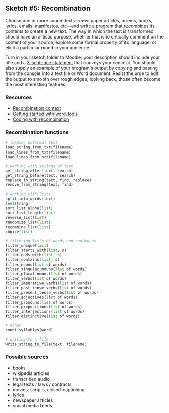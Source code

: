 ## Sketch #5: Recombination

Choose one or more source texts—newspaper articles, poems, books, lyrics, emails, manifestos, etc—and write a program that recombines its contents to create a new text. The way in which the text is transformed should have an artistic purpose, whether that is to critically comment on the content of your source, explore some formal property of its language, or elicit a particular mood in your audience.

Turn in your sketch folder to Moodle; your description should include your title and a [3-sentence statement](../../resources/statement_guidelines.md) that conveys your concept. You should also supply an example of your program's output by copying and pasting from the console into a text file or Word document. Resist the urge to edit the output to smooth over rough edges; looking back, those often become the most interesting features.

### Resources
- [Recombination context](context.md)
- [Getting started with word_tools](getting_started.md)
- [Coding with recombination](code.md)


### Recombination functions
```py
# loading external text
load_string_from_txt(filename)
load_lines_from_txt(filename)
load_lines_from_srt(filename)

# working with strings of text
get_string_after(text, search)
get_string_before(text, search)
replace_in_string(text, find, replace)
remove_from_string(text, find)

# working with lists
split_into_words(text)
len(string)
sort_list_alpha(list)
sort_list_length(list)
reverse_list(list)
randomize_list(list)
recombine_list(list)
choice(list)

# filtering lists of words and sentences
filter_unique(list)
filter_starts_with(list, s)
filter_ends_with(list, s)
filter_contains(list, s)
filter_nouns(list of words)
filter_singular_nouns(list of words)
filter_plural_nouns(list of words)
filter_verbs(list of words)
filter_imperative_verbs(list of words)
filter_past_tense_verbs(list of words)
filter_present_tense_verbs(list of words)
filter_adjectives(list of words)
filter_pronouns(list of words)
filter_prepositions(list of words)
filter_interjections(list of words)
filter_distinctive(list of words)

# other
count_syllables(word)

# writing to a file
write_string_to_file(text, filename)
```

### Possible sources
- books
- wikipedia articles
- transcribed audio
- legal texts / laws / contracts
- movies: scripts, closed-captioning
- lyrics
- newspaper articles
- social media feeds
